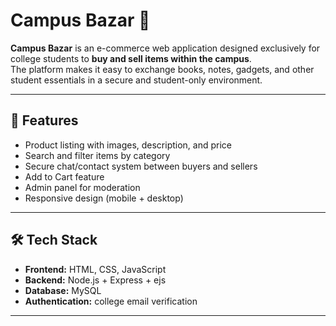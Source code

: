 # Campus Bazar 🛒

**Campus Bazar** is an e-commerce web application designed exclusively for college students to **buy and sell items within the campus**.  
The platform makes it easy to exchange books, notes, gadgets, and other student essentials in a secure and student-only environment.  

---

## 🚀 Features
- Product listing with images, description, and price
- Search and filter items by category
- Secure chat/contact system between buyers and sellers
- Add to Cart feature
- Admin panel for moderation
- Responsive design (mobile + desktop)

---

## 🛠️ Tech Stack
- **Frontend:** HTML, CSS, JavaScript 
- **Backend:** Node.js + Express + ejs
- **Database:** MySQL
- **Authentication:** college email verification

---
